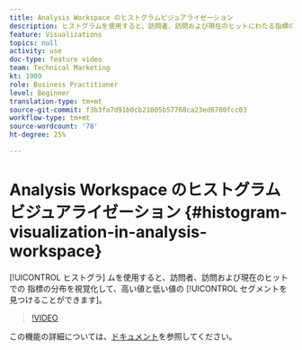 ```yaml
---
title: Analysis Workspace のヒストグラムビジュアライゼーション
description: ヒストグラムを使用すると、訪問者、訪問および現在のヒットにわたる指標の分布を視覚化して、高い値と低い値のセグメントを見つけることができます。
feature: Visualizations
topics: null
activity: use
doc-type: feature video
team: Technical Marketing
kt: 1909
role: Business Practitioner
level: Beginner
translation-type: tm+mt
source-git-commit: f3b3fa7d91b0cb21005b57768ca23ed6700fcc03
workflow-type: tm+mt
source-wordcount: '78'
ht-degree: 25%

---
```



# Analysis Workspace のヒストグラムビジュアライゼーション {#histogram-visualization-in-analysis-workspace}

[!UICONTROL ヒストグラ] ムを使用すると、訪問者、訪問および現在のヒットでの  指標の分布を視覚化して、高い値と低い値の [!UICONTROL セグメントを見つけることができます]。

>[!VIDEO](https://video.tv.adobe.com/v/23725/?quality=12)

この機能の詳細については、[ドキュメント](https://marketing.adobe.com/resources/help/ja_JP/analytics/analysis-workspace/histogram.html)を参照してください。
